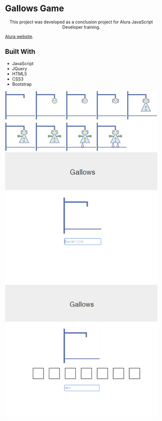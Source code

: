 # Gallows Game

<p align="center" >
This project was developed as a conclusion project for Alura JavaScript Developer training.
</p>

[Alura website](https://www.alura.com.br/).

## Built With

- JavaScript
- JQuery
- HTML5
- CSS3
- Bootstrap


<p align="center">
  <img src="src/assets/sprite.jpeg" />
  <img src="src/assets/gallows-01.png" />
  <img src="src/assets/gallows-02.png" />
</p>
